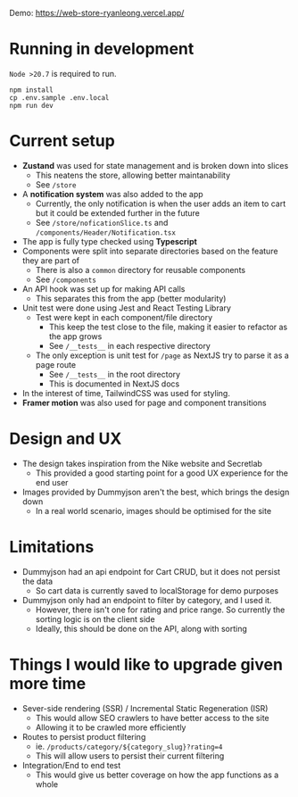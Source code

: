 Demo: https://web-store-ryanleong.vercel.app/

# Running in development
`Node >20.7` is required to run.

```
npm install
cp .env.sample .env.local
npm run dev
```

# Current setup
- **Zustand** was used for state management and is broken down into slices
  - This neatens the store, allowing better maintanability
  - See `/store`
- A **notification system** was also added to the app
  - Currently, the only notification is when the user adds an item to cart but it could be extended further in the future
  - See `/store/noficationSlice.ts` and `/components/Header/Notification.tsx`
- The app is fully type checked using **Typescript**
- Components were split into separate directories based on the feature they are part of
  - There is also a `common` directory for reusable components
  - See `/components`
- An API hook was set up for making API calls
  - This separates this from the app (better modularity)
- Unit test were done using Jest and React Testing Library
  - Test were kept in each component/file directory
    - This keep the test close to the file, making it easier to refactor as the app grows
    - See `/__tests__` in each respective directory
  - The only exception is unit test for `/page` as NextJS try to parse it as a page route
    - See `/__tests__` in the root directory
    - This is documented in NextJS docs
- In the interest of time, TailwindCSS was used for styling.
- **Framer motion** was also used for page and component transitions

# Design and UX
- The design takes inspiration from the Nike website and Secretlab
  - This provided a good starting point for a good UX experience for the end user
- Images provided by Dummyjson aren't the best, which brings the design down
  - In a real world scenario, images should be optimised for the site

# Limitations
- Dummyjson had an api endpoint for Cart CRUD, but it does not persist the data
  - So cart data is currently saved to localStorage for demo purposes
- Dummyjson only had an endpoint to filter by category, and I used it.
  - However, there isn't one for rating and price range. So currently the sorting logic is on the client side
  - Ideally, this should be done on the API, along with sorting

# Things I would like to upgrade given more time
- Sever-side rendering (SSR) / Incremental Static Regeneration (ISR)
  - This would allow SEO crawlers to have better access to the site
  - Allowing it to be crawled more efficiently
- Routes to persist product filtering
  - ie. `/products/category/${category_slug}?rating=4`
  - This will allow users to persist their current filtering
- Integration/End to end test
  - This would give us better coverage on how the app functions as a whole

